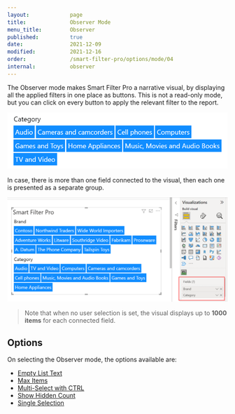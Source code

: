 ```yaml
---
layout:             page
title:              Observer Mode
menu_title:         Observer
published:          true
date:               2021-12-09
modified:           2021-12-16
order:              /smart-filter-pro/options/mode/04
internal:           observer
---
```

The Observer mode makes Smart Filter Pro a narrative visual, by displaying all the applied filters in one place as buttons. This is not a read-only mode, but you can click on every button to apply the relevant filter to the report.

<img src="images/observer-mode.png" width="550">

In case, there is more than one field connected to the visual, then each one is presented as a separate group.

<img src="images/observer-mode-multi.png" width="630">


> Note that when no user selection is set, the visual displays up to **1000 items** for each connected field.

## Options

On selecting the Observer mode, the options available are:
- [Empty List Text](limiting-items.md#empty-list-text)
- [Max Items](limiting-items.md#max-items)
- [Multi-Select with CTRL](multi-selection.md)
- [Show Hidden Count](limiting-items.md#show-hidden-count)
- [Single Selection](single-selection.md)